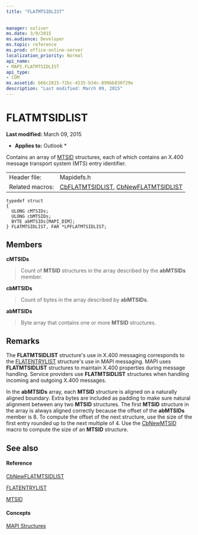 ```yaml
---
title: "FLATMTSIDLIST"
 
 
manager: soliver
ms.date: 3/9/2015
ms.audience: Developer
ms.topic: reference
ms.prod: office-online-server
localization_priority: Normal
api_name:
- MAPI.FLATMTSIDLIST
api_type:
- COM
ms.assetid: b66c2815-72bc-4535-b34c-899bb830f29e
description: "Last modified: March 09, 2015"
---
```


# FLATMTSIDLIST

 **Last modified:** March 09, 2015 
  
 * **Applies to:** Outlook * 
  
Contains an array of [MTSID](mtsid.md) structures, each of which contains an X.400 message transport system (MTS) entry identifier. 
  
|||
|:-----|:-----|
|Header file:  <br/> |Mapidefs.h  <br/> |
|Related macros:  <br/> |[CbFLATMTSIDLIST](cbflatmtsidlist.md), [CbNewFLATMTSIDLIST](cbnewflatmtsidlist.md) <br/> |
   
```
typedef struct
{
  ULONG cMTSIDs;
  ULONG cbMTSIDs;
  BYTE abMTSIDs[MAPI_DIM];
} FLATMTSIDLIST, FAR *LPFLATMTSIDLIST;

```

## Members

 **cMTSIDs**
  
> Count of **MTSID** structures in the array described by the **abMTSIDs** member. 
    
 **cbMTSIDs**
  
> Count of bytes in the array described by **abMTSIDs**.
    
 **abMTSIDs**
  
> Byte array that contains one or more **MTSID** structures. 
    
## Remarks

The **FLATMTSIDLIST** structure's use in X.400 messaging corresponds to the [FLATENTRYLIST](flatentrylist.md) structure's use in MAPI messaging. MAPI uses **FLATMTSIDLIST** structures to maintain X.400 properties during message handling. Service providers use **FLATMTSIDLIST** structures when handling incoming and outgoing X.400 messages. 
  
In the **abMTSIDs** array, each **MTSID** structure is aligned on a naturally aligned boundary. Extra bytes are included as padding to make sure natural alignment between any two **MTSID** structures. The first **MTSID** structure in the array is always aligned correctly because the offset of the **abMTSIDs** member is 8. To compute the offset of the next structure, use the size of the first entry rounded up to the next multiple of 4. Use the [CbNewMTSID](cbnewmtsid.md) macro to compute the size of an **MTSID** structure. 
  
## See also

#### Reference

[CbNewFLATMTSIDLIST](cbnewflatmtsidlist.md)
  
[FLATENTRYLIST](flatentrylist.md)
  
[MTSID](mtsid.md)
#### Concepts

[MAPI Structures](mapi-structures.md)

